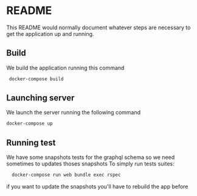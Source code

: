 # README

This README would normally document whatever steps are necessary to get the
application up and running.


## Build
We build the application running this command
```bash
 docker-compose build
```

## Launching server
We launch the server running the following command 
```bash
docker-compose up
```

## Running test
We have some snapshots tests for the graphql schema so we need sometimes to updates thoses snapshots
To simply run tests suites:
```bash
  docker-compose run web bundle exec rspec
```
if you want to update the snapshots you'll have to rebuild the app before
